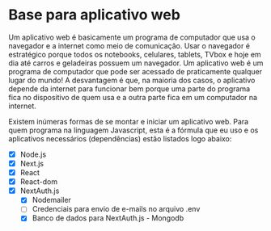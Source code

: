 # Base para aplicativo web

Um aplicativo web é basicamente um programa de computador que usa o navegador e a internet como meio de comunicação. Usar o navegador é estratégico porque todos os notebooks, celulares, tablets, TVbox e hoje em dia até carros e geladeiras possuem um navegador. Um aplicativo web é um programa de computador que pode ser acessado de praticamente qualquer lugar do mundo! A desvantagem é que, na maioria dos casos, o aplicativo depende da internet para funcionar bem porque uma parte do programa fica no dispositivo de quem usa e a outra parte fica em um computador na internet.

Existem inúmeras formas de se montar e iniciar um aplicativo web. Para quem programa na linguagem Javascript, esta é a fórmula que eu uso e os aplicativos necessários (dependências) estão listados logo abaixo:

- [x] Node.js
- [x] Next.js
- [x] React
- [x] React-dom
- [x] NextAuth.js
  - [x] Nodemailer
  - [ ] Credenciais para envio de e-mails no arquivo .env
  - [X] Banco de dados para NextAuth.js - Mongodb
